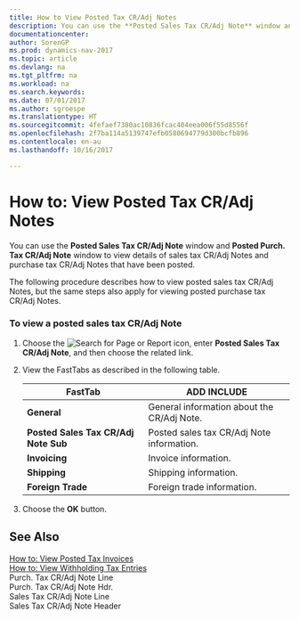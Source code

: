 ```yaml
---
title: How to View Posted Tax CR/Adj Notes
description: You can use the **Posted Sales Tax CR/Adj Note** window and **Posted Purch. Tax CR/Adj Note** window to view details of sales tax CR/Adj Notes and purchase tax CR/Adj Notes that have been posted.
documentationcenter: 
author: SorenGP
ms.prod: dynamics-nav-2017
ms.topic: article
ms.devlang: na
ms.tgt_pltfrm: na
ms.workload: na
ms.search.keywords: 
ms.date: 07/01/2017
ms.author: sgroespe
ms.translationtype: HT
ms.sourcegitcommit: 4fefaef7380ac10836fcac404eea006f55d8556f
ms.openlocfilehash: 2f7ba114a5139747efb0580694779d300bcfb896
ms.contentlocale: en-au
ms.lasthandoff: 10/16/2017

---
```

# <a name="how-to-view-posted-tax-credit-memos"></a>How to: View Posted Tax CR/Adj Notes
You can use the **Posted Sales Tax CR/Adj Note** window and **Posted Purch. Tax CR/Adj Note** window to view details of sales tax CR/Adj Notes and purchase tax CR/Adj Notes that have been posted.  
  
 The following procedure describes how to view posted sales tax CR/Adj Notes, but the same steps also apply for viewing posted purchase tax CR/Adj Notes.  
  
### <a name="to-view-a-posted-sales-tax-credit-memo"></a>To view a posted sales tax CR/Adj Note  
  
1.  Choose the ![Search for Page or Report](media/ui-search/search_small.png "Search for Page or Report icon") icon, enter **Posted Sales Tax CR/Adj Note**, and then choose the related link.  
  
2.  View the FastTabs as described in the following table.  
  
    |FastTab|ADD INCLUDE<!--[!INCLUDE[bp_tabledescription](../../includes/bp_tabledescription_md.md)]-->|  
    |-------------|---------------------------------------|  
    |**General**|General information about the CR/Adj Note.|  
    |**Posted Sales Tax CR/Adj Note Sub**|Posted sales tax CR/Adj Note information.|  
    |**Invoicing**|Invoice information.|  
    |**Shipping**|Shipping information.|  
    |**Foreign Trade**|Foreign trade information.|  
  
3.  Choose the **OK** button.  
  
## <a name="see-also"></a>See Also  
 [How to: View Posted Tax Invoices](how-to-view-posted-tax-invoices.md)   
 [How to: View Withholding Tax Entries](how-to-view-withholding-tax-entries.md)   
 Purch. Tax CR/Adj Note Line   
 Purch. Tax CR/Adj Note Hdr.   
 Sales Tax CR/Adj Note Line   
 Sales Tax CR/Adj Note Header
